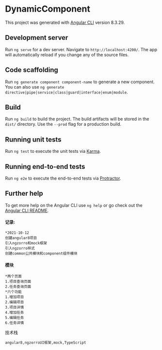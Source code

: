 # DynamicComponent

This project was generated with [Angular CLI](https://github.com/angular/angular-cli) version 8.3.29.

## Development server

Run `ng serve` for a dev server. Navigate to `http://localhost:4200/`. The app will automatically reload if you change any of the source files.

## Code scaffolding

Run `ng generate component component-name` to generate a new component. You can also use `ng generate directive|pipe|service|class|guard|interface|enum|module`.

## Build

Run `ng build` to build the project. The build artifacts will be stored in the `dist/` directory. Use the `--prod` flag for a production build.

## Running unit tests

Run `ng test` to execute the unit tests via [Karma](https://karma-runner.github.io).

## Running end-to-end tests

Run `ng e2e` to execute the end-to-end tests via [Protractor](http://www.protractortest.org/).

## Further help

To get more help on the Angular CLI use `ng help` or go check out the [Angular CLI README](https://github.com/angular/angular-cli/blob/master/README.md).



#### 记录:

```
*2021-10-12
创建angular8项目
引入ngzorro和mock框架
引入ngzorro样式
创建common公共模块和component组件模块
```



#### 模块

```
*两个页面
1.项目查询页面
2.任务查询页面
*六个功能
1.增加项目
2.编辑项目
3.项目详情
4.增加任务
5.编辑任务
6.任务详情
```



技术栈

```
angular8,ngzorroUI框架,mock,TypeScript
```

